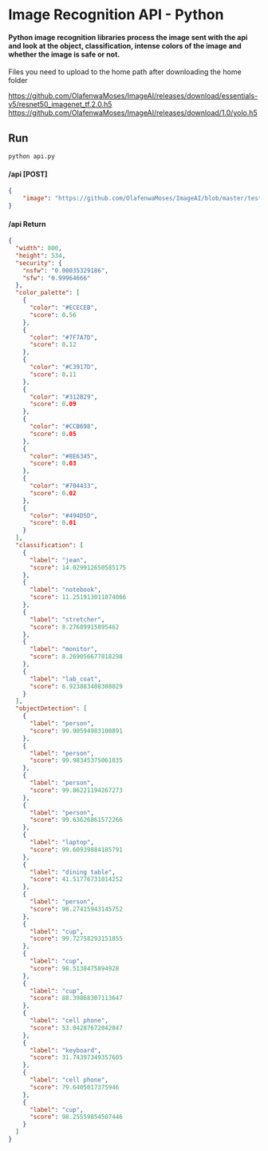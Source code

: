 # Image Recognition API - Python
#### Python image recognition libraries process the image sent with the api and look at the object, classification, intense colors of the image and whether the image is safe or not.
 
Files you need to upload to the home path after downloading the home folder

https://github.com/OlafenwaMoses/ImageAI/releases/download/essentials-v5/resnet50_imagenet_tf.2.0.h5
https://github.com/OlafenwaMoses/ImageAI/releases/download/1.0/yolo.h5
 
## Run

```
python api.py
```
 
#### /api [POST]
```json
{
	"image": "https://github.com/OlafenwaMoses/ImageAI/blob/master/test-images/11.jpg?raw=true"
}
```
#### /api Return
 
```json
{
  "width": 800,
  "height": 534,
  "security": {
    "nsfw": "0.00035329186",
    "sfw": "0.99964666"
  },
  "color_palette": [
    {
      "color": "#ECECEB",
      "score": 0.56
    },
    {
      "color": "#7F7A7D",
      "score": 0.12
    },
    {
      "color": "#C3917D",
      "score": 0.11
    },
    {
      "color": "#312B29",
      "score": 0.09
    },
    {
      "color": "#CCB698",
      "score": 0.05
    },
    {
      "color": "#8E6345",
      "score": 0.03
    },
    {
      "color": "#704433",
      "score": 0.02
    },
    {
      "color": "#494D5D",
      "score": 0.01
    }
  ],
  "classification": [
    {
      "label": "jean",
      "score": 14.029912650585175
    },
    {
      "label": "notebook",
      "score": 11.251913011074066
    },
    {
      "label": "stretcher",
      "score": 8.27689915895462
    },
    {
      "label": "monitor",
      "score": 8.269056677818298
    },
    {
      "label": "lab_coat",
      "score": 6.923883408308029
    }
  ],
  "objectDetection": [
    {
      "label": "person",
      "score": 99.90594983100891
    },
    {
      "label": "person",
      "score": 99.98345375061035
    },
    {
      "label": "person",
      "score": 99.86221194267273
    },
    {
      "label": "person",
      "score": 99.63626861572266
    },
    {
      "label": "laptop",
      "score": 99.60939884185791
    },
    {
      "label": "dining table",
      "score": 41.51776731014252
    },
    {
      "label": "person",
      "score": 98.27415943145752
    },
    {
      "label": "cup",
      "score": 99.72758293151855
    },
    {
      "label": "cup",
      "score": 98.5138475894928
    },
    {
      "label": "cup",
      "score": 88.39868307113647
    },
    {
      "label": "cell phone",
      "score": 53.04287672042847
    },
    {
      "label": "keyboard",
      "score": 31.74397349357605
    },
    {
      "label": "cell phone",
      "score": 79.6405017375946
    },
    {
      "label": "cup",
      "score": 98.25559854507446
    }
  ]
}
```
